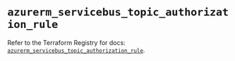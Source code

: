 # `azurerm_servicebus_topic_authorization_rule`

Refer to the Terraform Registry for docs: [`azurerm_servicebus_topic_authorization_rule`](https://registry.terraform.io/providers/hashicorp/azurerm/4.16.0/docs/resources/servicebus_topic_authorization_rule).
